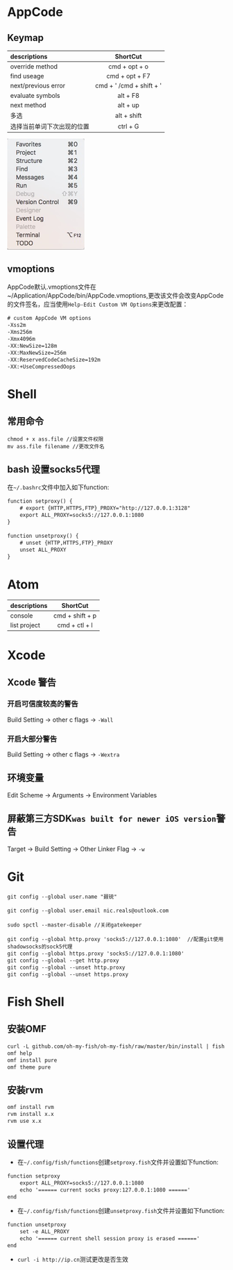 # AppCode

## Keymap
| descriptions        |         ShortCut         |
| :------------------ | :----------------------: |
| override method     |      cmd + opt + o       |
| find useage         |      cmd + opt + F7      |
| next/previous error | cmd + ' /cmd + shift + ' |
| evaluate symbols    |         alt + F8         |
| next method         |         alt + up         |
| 多选                  |       alt + shift        |
| 选择当前单词下次出现的位置 | ctrl + G

![img](./IMG/apcode_tool_windows.png)

## vmoptions

AppCode默认.vmoptions文件在~/Application/AppCode/bin/AppCode.vmoptions,更改该文件会改变AppCode的文件签名，应当使用`Help-Edit Custom VM Options`来更改配置：
```
# custom AppCode VM options
-Xss2m
-Xms256m
-Xmx4096m
-XX:NewSize=128m
-XX:MaxNewSize=256m
-XX:ReservedCodeCacheSize=192m
-XX:+UseCompressedOops
```
# Shell

## 常用命令
```
chmod + x ass.file //设置文件权限
mv ass.file filename //更改文件名  
```
## bash 设置socks5代理

在`~/.bashrc`文件中加入如下function:

```
function setproxy() {
    # export {HTTP,HTTPS,FTP}_PROXY="http://127.0.0.1:3128"
    export ALL_PROXY=socks5://127.0.0.1:1080
}

function unsetproxy() {
    # unset {HTTP,HTTPS,FTP}_PROXY
    unset ALL_PROXY
}
```

# Atom

| descriptions        |         ShortCut         |
| :------------------ | :----------------------: |
| console             |  cmd + shift + p         |
| list project        |  cmd + ctl  + l          |


# Xcode

## Xcode 警告

### 开启可信度较高的警告

Build Setting -> other c flags -> `-Wall`

### 开启大部分警告

Build Setting -> other c flags -> `-Wextra`

## 环境变量

Edit Scheme -> Arguments -> Environment Variables

## 屏蔽第三方SDK`was built for newer iOS version`警告

Target -> Build Setting -> Other Linker Flag -> `-w`

# Git
```
git config --global user.name "聂锐"

git config --global user.email nic.reals@outlook.com

sudo spctl --master-disable //关闭gatekeeper

git config --global http.proxy 'socks5://127.0.0.1:1080'  //配置git使用shadowsocks的sock5代理
git config --global https.proxy 'socks5://127.0.0.1:1080'
git config --global --get http.proxy
git config --global --unset http.proxy
git config --global --unset https.proxy

```
# Fish Shell

## 安装OMF

```
curl -L github.com/oh-my-fish/oh-my-fish/raw/master/bin/install | fish
omf help
omf install pure
omf theme pure
```

## 安装rvm

```
omf install rvm
rvm install x.x
rvm use x.x
```

## 设置代理
* 在`~/.config/fish/functions`创建`setproxy.fish`文件并设置如下function:
```
function setproxy
    export ALL_PROXY=socks5://127.0.0.1:1080
    echo '====== current socks proxy:127.0.0.1:1080 ======'
end
```
* 在`~/.config/fish/functions`创建`unsetproxy.fish`文件并设置如下function:
```
function unsetproxy
    set -e ALL_PROXY
    echo '====== current shell session proxy is erased ======'
end
```
* `curl -i http://ip.cn`测试更改是否生效
